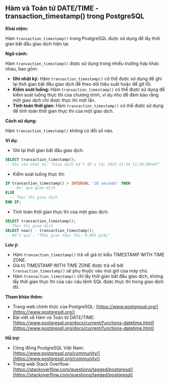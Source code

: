 ## Hàm và Toán tử DATE/TIME - transaction_timestamp() trong PostgreSQL

**Khái niệm:**

Hàm `transaction_timestamp()` trong PostgreSQL được sử dụng để lấy thời gian bắt đầu giao dịch hiện tại.

**Ngữ cảnh:**

Hàm `transaction_timestamp()` được sử dụng trong nhiều trường hợp khác nhau, bao gồm:

- **Ghi nhật ký:** Hàm `transaction_timestamp()` có thể được sử dụng để ghi lại thời gian bắt đầu giao dịch để theo dõi hiệu suất hoặc để gỡ lỗi.
- **Kiểm soát luồng:** Hàm `transaction_timestamp()` có thể được sử dụng để kiểm soát luồng thực thi của chương trình, ví dụ như để đảm bảo rằng một giao dịch chỉ được thực thi một lần.
- **Tính toán thời gian:** Hàm `transaction_timestamp()` có thể được sử dụng để tính toán thời gian thực thi của một giao dịch.

**Cách sử dụng:**

Hàm `transaction_timestamp()` không có đối số nào.

**Ví dụ:**

- Ghi lại thời gian bắt đầu giao dịch:

```sql
SELECT transaction_timestamp();
-- Ghi vào nhật ký: "Giao dịch bắt đầu lúc 2023-11-14 11:36:00+07"
```

- Kiểm soát luồng thực thi:

```sql
IF transaction_timestamp() > INTERVAL '10 seconds' THEN
  -- Bỏ qua giao dịch
ELSE
  -- Thực thi giao dịch
END IF;
```

- Tính toán thời gian thực thi của một giao dịch:

```sql
SELECT transaction_timestamp();
-- Thực thi giao dịch
SELECT now() - transaction_timestamp();
-- Kết quả: "Thời gian thực thi: 0.005 giây"
```

**Lưu ý:**

- Hàm `transaction_timestamp()` trả về giá trị kiểu TIMESTAMP WITH TIME ZONE.
- Giá trị TIMESTAMP WITH TIME ZONE được trả về bởi `transaction_timestamp()` sẽ phụ thuộc vào múi giờ của máy chủ.
- Hàm `transaction_timestamp()` chỉ lấy thời gian bắt đầu giao dịch, không lấy thời gian thực thi của các câu lệnh SQL được thực thi trong giao dịch đó.

**Tham khảo thêm:**

- Trang web chính thức của PostgreSQL: [https://www.postgresql.org/](https://www.postgresql.org/)
- Bài viết về Hàm và Toán tử DATE/TIME: [https://www.postgresql.org/docs/current/functions-datetime.html](https://www.postgresql.org/docs/current/functions-datetime.html)

**Hỗ trợ:**

- Cộng đồng PostgreSQL Việt Nam: [https://www.postgresql.org/community/](https://www.postgresql.org/community/)
- Trang web Stack Overflow: [https://stackoverflow.com/questions/tagged/postgresql](https://stackoverflow.com/questions/tagged/postgresql)
